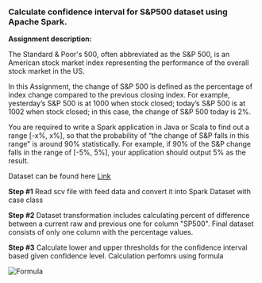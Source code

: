 ### Calculate confidence interval for S&P500 dataset using Apache Spark.

**Assignment description:**

The Standard & Poor's 500, often abbreviated as the S&P 500, is an American stock market index representing the performance of the overall stock market in the US.

In this Assignment, the change of S&P 500 is defined as the percentage of index change compared to the previous closing index. For example, yesterday’s S&P 500 is at 1000 when stock closed; today’s S&P 500 is at 1002 when stock closed; in this case, the change of S&P 500 today is 2%.

You are required to write a Spark application in Java or Scala to find out a range [-x%, x%], so that the probability of “the change of S&P falls in this range” is around 90% statistically. For example, if 90% of the S&P change falls in the range of [-5%, 5%], your application should output 5% as the result.

Dataset can be found here [Link](https://fred.stlouisfed.org/series/SP500/downloaddata)

**Step #1**
Read scv file with feed data and convert it into Spark Dataset with case class

**Step #2**
Dataset transformation includes calculating percent of difference between a current raw and previous one for column "SP500". 
Final dataset consists of only one column with the percentage values.

**Step #3**
Calculate lower and upper thresholds for the confidence interval based given confidence level. Calculation perfomrs using formula

![Formula](http://www.wikihow.com/Calculate-Confidence-Interval#/Image:Calculate-Confidence-Interval-Step-3-Version-4.jpg)
